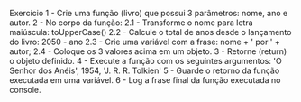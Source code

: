 Exercício
1 - Crie uma função (livro) que possui 3 parâmetros: nome, ano e autor.
2 - No corpo da função:
2.1 - Transforme o nome para letra maiúscula: toUpperCase()
2.2 - Calcule o total de anos desde o lançamento do livro: 2050 - ano
2.3 - Crie uma variável com a frase: nome + ' por ' + autor;
2.4 - Coloque os 3 valores acima em um objeto.
3 - Retorne (return) o objeto definido.
4 - Execute a função com os seguintes argumentos:
'O Senhor dos Anéis', 1954, 'J. R. R. Tolkien'
5 - Guarde o retorno da função executada em uma variável.
6 - Log a frase final da função executada no console.
